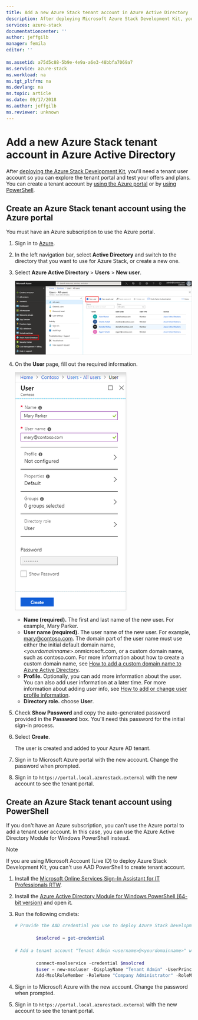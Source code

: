 ```yaml
---
title: Add a new Azure Stack tenant account in Azure Active Directory | Microsoft Docs
description: After deploying Microsoft Azure Stack Development Kit, you’ll need to create at least one tenant user account so you can explore the tenant portal.
services: azure-stack
documentationcenter: ''
author: jeffgilb
manager: femila
editor: ''

ms.assetid: a75d5c88-5b9e-4e9a-a6e3-48bbfa7069a7
ms.service: azure-stack
ms.workload: na
ms.tgt_pltfrm: na
ms.devlang: na
ms.topic: article
ms.date: 09/17/2018
ms.author: jeffgilb
ms.reviewer: unknown
---
```


# Add a new Azure Stack tenant account in Azure Active Directory

After [deploying the Azure Stack Development Kit](azure-stack-run-powershell-script.md), you'll need a tenant user account so you can explore the tenant portal and test your offers and plans. You can create a tenant account by [using the Azure portal](#create-an-azure-stack-tenant-account-using-the-azure-portal) or by [using PowerShell](#create-an-azure-stack-tenant-account-using-powershell).

## Create an Azure Stack tenant account using the Azure portal

You must have an Azure subscription to use the Azure portal.

1. Sign in to [Azure](https://portal.azure.com).
2. In the left navigation bar, select **Active Directory** and switch to the directory that you want to use for Azure Stack, or create a new one.
3. Select **Azure Active Directory** > **Users** > **New user**.

    ![Users - All users page with New user highlighted](media/azure-stack-add-new-user-aad/new-user-all-users.png)

4. On the **User** page, fill out the required information.

    ![Add new user, User page with user info](media/azure-stack-add-new-user-aad/new-user-user.png)

    - **Name (required).** The first and last name of the new user. For example, Mary Parker.
    - **User name (required).** The user name of the new user. For example, mary@contoso.com.
        The domain part of the user name must use either the initial default domain name, <_yourdomainname_>.onmicrosoft.com, or a custom domain name, such as contoso.com. For more information about how to create a custom domain name, see [How to add a custom domain name to Azure Active Directory](../active-directory/fundamentals/add-custom-domain.md).
    - **Profile.** Optionally, you can add more information about the user. You can also add user information at a later time. For more information about adding user info, see [How to add or change user profile information](../active-directory/fundamentals/active-directory-users-profile-azure-portal.md).
    - **Directory role.**  choose **User**.

5. Check **Show Password** and copy the auto-generated password provided in the **Password** box. You'll need this password for the initial sign-in process.

6. Select **Create**.

    The user is created and added to your Azure AD tenant.

7. Sign in to Microsoft Azure portal with the new account. Change the password when prompted.
8. Sign in to `https://portal.local.azurestack.external` with the new account to see the tenant portal.

## Create an Azure Stack tenant account using PowerShell

If you don't have an Azure subscription, you can't use the Azure portal to add a tenant user account. In this case, you can use the Azure Active Directory Module for Windows PowerShell instead.

> [!NOTE]
> If you are using Microsoft Account (Live ID) to deploy Azure Stack Development Kit, you can't use AAD PowerShell to create tenant account. 
> 
> 

1. Install the [Microsoft Online Services Sign-In Assistant for IT Professionals RTW](https://www.microsoft.com/en-us/download/details.aspx?id=41950).
2. Install the [Azure Active Directory Module for Windows PowerShell (64-bit version)](https://go.microsoft.com/fwlink/p/?linkid=236297) and open it.
3. Run the following cmdlets:

    ```powershell
    # Provide the AAD credential you use to deploy Azure Stack Development Kit

            $msolcred = get-credential

    # Add a tenant account "Tenant Admin <username>@<yourdomainname>" with the initial password "<password>".

            connect-msolservice -credential $msolcred
            $user = new-msoluser -DisplayName "Tenant Admin" -UserPrincipalName <username>@<yourdomainname> -Password <password>
            Add-MsolRoleMember -RoleName "Company Administrator" -RoleMemberType User -RoleMemberObjectId $user.ObjectId

    ```

1. Sign in to Microsoft Azure with the new account. Change the password when prompted.
2. Sign in to `https://portal.local.azurestack.external` with the new account to see the tenant portal.

